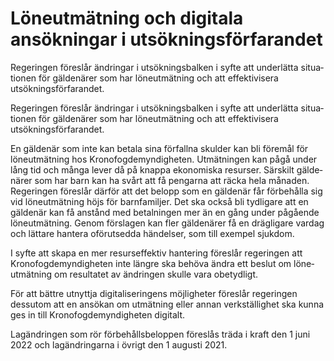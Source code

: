 # Löneutmätning och digitala ansökningar i utsökningsförfarandet

Regeringen föreslår ändringar i utsöknings­balken i syfte att under­lätta situa­tionen för gäldenärer som har löne­utmät­ning och att effektivi­sera utsöknings­förfarandet.

Regeringen föreslår ändringar i utsöknings­balken i syfte att under­lätta situa­tionen för gäldenärer som har löne­utmät­ning och att effektivi­sera utsöknings­förfarandet.

En gäldenär som inte kan betala sina förfallna skulder kan bli föremål för löne­utmätning hos Krono­fogde­myndig­heten. Utmät­ningen kan pågå under lång tid och många lever då på knappa ekono­miska resurser. Särskilt gälde­närer som har barn kan ha svårt att få pengarna att räcka hela månaden. Regeringen föreslår därför att det belopp som en gäldenär får förbehålla sig vid löne­utmät­ning höjs för barn­familjer. Det ska också bli tydligare att en gäldenär kan få anstånd med betal­ningen mer än en gång under pågående löne­utmätning. Genom förslagen kan fler gäldenärer få en drägligare vardag och lättare hantera oförut­sedda händelser, som till exempel sjukdom.

I syfte att skapa en mer resurs­effektiv hantering föreslår regeringen att Krono­fogde­myndig­heten inte längre ska behöva ändra ett beslut om löne­utmät­ning om resultatet av ändringen skulle vara obetydligt.

För att bättre utnyttja digitali­seringens möjlig­heter föreslår rege­ringen dessutom att en ansökan om utmät­ning eller annan verk­ställig­het ska kunna ges in till Krono­fogde­myndig­heten digitalt.

Lagändringen som rör förbehålls­beloppen föreslås träda i kraft den 1 juni 2022 och lag­ändringarna i övrigt den 1 augusti 2021.
